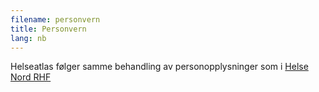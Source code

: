 ```yaml
---
filename: personvern
title: Personvern
lang: nb
---
```


Helseatlas følger samme behandling av personopplysninger som i <a href="https://helse-nord.no/om-nettstedet/personvern"> Helse Nord RHF</a>
